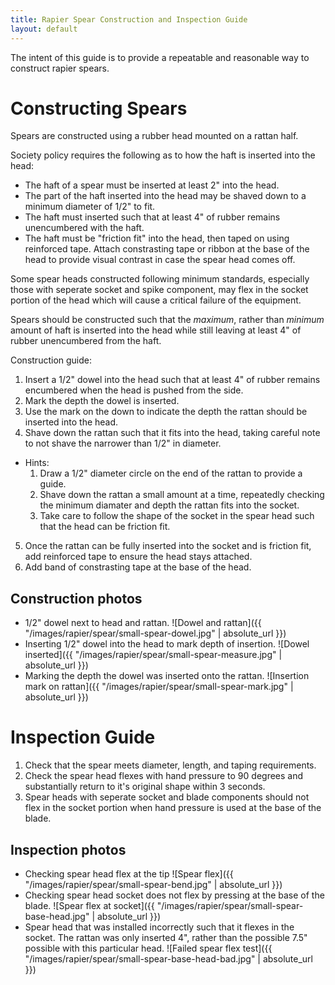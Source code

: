 ```yaml
---
title: Rapier Spear Construction and Inspection Guide
layout: default
---
```


The intent of this guide is to provide a repeatable and reasonable way to construct rapier spears.

# Constructing Spears

Spears are constructed using a rubber head mounted on a rattan half.  

Society policy requires the following as to how the haft is inserted into the head:
* The haft of a spear must be inserted at least 2" into the head.
* The part of the haft inserted into the head may be shaved down to a minimum diameter of 1/2" to fit.
* The haft must inserted such that at least 4" of rubber remains unencumbered with the haft.
* The haft must be "friction fit" into the head, then taped on using reinforced tape.  Attach constrasting tape or ribbon at the base of the head to provide visual contrast in case the spear head comes off.

Some spear heads constructed following minimum standards, especially those with
seperate socket and spike component, may flex in the socket portion of the head
which will cause a critical failure of the equipment.

Spears should be constructed such that the *maximum*, rather than *minimum*
amount of haft is inserted into the head while still leaving at least 4" of
rubber unencumbered from the haft.

Construction guide:
1. Insert a 1/2" dowel into the head such that at least 4" of rubber remains encumbered when the head is pushed from the side.
2. Mark the depth the dowel is inserted.
3. Use the mark on the down to indicate the depth the rattan should be inserted into the head.
4. Shave down the rattan such that it fits into the head, taking careful note to not shave the narrower than 1/2" in diameter.
  * Hints:
    1. Draw a 1/2" diameter circle on the end of the rattan to provide a guide.
    2. Shave down the rattan a small amount at a time, repeatedly checking the minimum diamater  and depth the rattan fits into the socket.  
    3. Take care to follow the shape of the socket in the spear head such that the head can be friction fit.
5. Once the rattan can be fully inserted into the socket and is friction fit, add reinforced tape to ensure the head stays attached.
6. Add band of constrasting tape at the base of the head.

## Construction photos
* 1/2" dowel next to head and rattan.
![Dowel and rattan]({{ "/images/rapier/spear/small-spear-dowel.jpg" | absolute_url }})
* Inserting 1/2" dowel into the head to mark depth of insertion.
![Dowel inserted]({{ "/images/rapier/spear/small-spear-measure.jpg" | absolute_url }})
* Marking the depth the dowel was inserted onto the rattan.
![Insertion mark on rattan]({{ "/images/rapier/spear/small-spear-mark.jpg" | absolute_url }})

# Inspection Guide

1. Check that the spear meets diameter, length, and taping requirements.
2. Check the spear head flexes with hand pressure to 90 degrees and substantially return to it's original shape within 3 seconds.
3. Spear heads with seperate socket and blade components should not flex in the socket portion when hand pressure is used at the base of the blade.

## Inspection photos

* Checking spear head flex at the tip
![Spear flex]({{ "/images/rapier/spear/small-spear-bend.jpg" | absolute_url }})
* Checking spear head socket does not flex by pressing at the base of the blade.
![Spear flex at socket]({{ "/images/rapier/spear/small-spear-base-head.jpg" | absolute_url }})
* Spear head that was installed incorrectly such that it flexes in the socket.  The rattan was only inserted 4", rather than the possible 7.5" possible with this particular head.
![Failed spear flex test]({{ "/images/rapier/spear/small-spear-base-head-bad.jpg" | absolute_url }})
